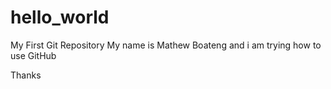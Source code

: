 # hello_world
My First Git Repository
My name is Mathew Boateng and i am trying how to use GitHub

Thanks
